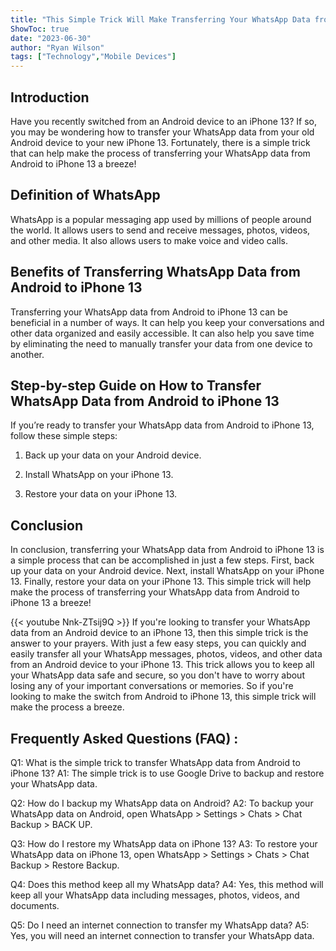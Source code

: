 ```yaml
---
title: "This Simple Trick Will Make Transferring Your WhatsApp Data from Android to iPhone 13 a Breeze!"
ShowToc: true 
date: "2023-06-30"
author: "Ryan Wilson" 
tags: ["Technology","Mobile Devices"]
---
```

## Introduction

Have you recently switched from an Android device to an iPhone 13? If so, you may be wondering how to transfer your WhatsApp data from your old Android device to your new iPhone 13. Fortunately, there is a simple trick that can help make the process of transferring your WhatsApp data from Android to iPhone 13 a breeze! 

## Definition of WhatsApp

WhatsApp is a popular messaging app used by millions of people around the world. It allows users to send and receive messages, photos, videos, and other media. It also allows users to make voice and video calls. 

## Benefits of Transferring WhatsApp Data from Android to iPhone 13

Transferring your WhatsApp data from Android to iPhone 13 can be beneficial in a number of ways. It can help you keep your conversations and other data organized and easily accessible. It can also help you save time by eliminating the need to manually transfer your data from one device to another. 

## Step-by-step Guide on How to Transfer WhatsApp Data from Android to iPhone 13

If you’re ready to transfer your WhatsApp data from Android to iPhone 13, follow these simple steps: 

1. Back up your data on your Android device.

2. Install WhatsApp on your iPhone 13.

3. Restore your data on your iPhone 13.

## Conclusion

In conclusion, transferring your WhatsApp data from Android to iPhone 13 is a simple process that can be accomplished in just a few steps. First, back up your data on your Android device. Next, install WhatsApp on your iPhone 13. Finally, restore your data on your iPhone 13. This simple trick will help make the process of transferring your WhatsApp data from Android to iPhone 13 a breeze!

{{< youtube Nnk-ZTsij9Q >}} 
If you're looking to transfer your WhatsApp data from an Android device to an iPhone 13, then this simple trick is the answer to your prayers. With just a few easy steps, you can quickly and easily transfer all your WhatsApp messages, photos, videos, and other data from an Android device to your iPhone 13. This trick allows you to keep all your WhatsApp data safe and secure, so you don't have to worry about losing any of your important conversations or memories. So if you're looking to make the switch from Android to iPhone 13, this simple trick will make the process a breeze.

## Frequently Asked Questions (FAQ) :
Q1: What is the simple trick to transfer WhatsApp data from Android to iPhone 13?
A1: The simple trick is to use Google Drive to backup and restore your WhatsApp data. 

Q2: How do I backup my WhatsApp data on Android?
A2: To backup your WhatsApp data on Android, open WhatsApp > Settings > Chats > Chat Backup > BACK UP. 

Q3: How do I restore my WhatsApp data on iPhone 13?
A3: To restore your WhatsApp data on iPhone 13, open WhatsApp > Settings > Chats > Chat Backup > Restore Backup. 

Q4: Does this method keep all my WhatsApp data?
A4: Yes, this method will keep all your WhatsApp data including messages, photos, videos, and documents. 

Q5: Do I need an internet connection to transfer my WhatsApp data?
A5: Yes, you will need an internet connection to transfer your WhatsApp data.


